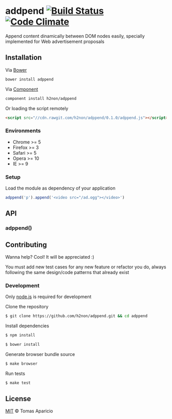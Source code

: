 # addpend [![Build Status](https://api.travis-ci.org/h2non/adppend.svg?branch=master)][travis] [![Code Climate](https://codeclimate.com/github/h2non/adppend/badges/gpa.svg)](https://codeclimate.com/github/h2non/adppend)

Append content dinamically between DOM nodes easily, specially implemented for Web advertisement proposals

## Installation

Via [Bower](http://bower.io)
```bash
bower install adppend
```

Via [Component](http://component.io/)
```bash
component install h2non/adppend
```

Or loading the script remotely
```html
<script src="//cdn.rawgit.com/h2non/adppend/0.1.0/adppend.js"></script>
```

### Environments

- Chrome >= 5
- Firefox >= 3
- Safari >= 5
- Opera >= 10
- IE >= 9

### Setup

Load the module as dependency of your application
```js
adppend('p').append('<video src="/ad.ogg"></video>')
```

## API

### adppend()

## Contributing

Wanna help? Cool! It will be appreciated :)

You must add new test cases for any new feature or refactor you do,
always following the same design/code patterns that already exist

### Development

Only [node.js](http://nodejs.org) is required for development

Clone the repository
```bash
$ git clone https://github.com/h2non/adppend.git && cd adppend
```

Install dependencies
```bash
$ npm install
```
```bash
$ bower install
```

Generate browser bundle source
```bash
$ make browser
```

Run tests
```bash
$ make test
```

## License

[MIT](http://opensource.org/licenses/MIT) © Tomas Aparicio

[travis]: http://travis-ci.org/h2non/adppend
